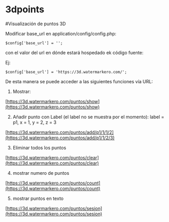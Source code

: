 # 3dpoints
#Visualización de puntos 3D

Modificar base_url en  application/config/config.php:

    $config['base_url'] = '';

con el valor del url en dónde estará hospedado ek código fuente:

Ej:

    $config['base_url'] = 'https://3d.watermarkero.com/';


De esta manera se puede acceder a las siguientes funciones vía URL:

1. Mostrar:

[https://3d.watermarkero.com/puntos/show](https://3d.watermarkero.com/puntos/show)
 
2. Añadir punto con Label (el label no se muestra por el momento):
label = p1, x = 1, y = 2, z = 3


[https://3d.watermarkero.com/puntos/add/p1/1/1/2](https://3d.watermarkero.com/puntos/add/p1/1/2/3)

3. Eliminar todos los puntos

[https://3d.watermarkero.com/puntos/clear](https://3d.watermarkero.com/puntos/clear)

4. mostrar numero de puntos

[https://3d.watermarkero.com/puntos/count](https://3d.watermarkero.com/puntos/count)

5. mostrar puntos en texto

[https://3d.watermarkero.com/puntos/sesion](https://3d.watermarkero.com/puntos/sesion)
